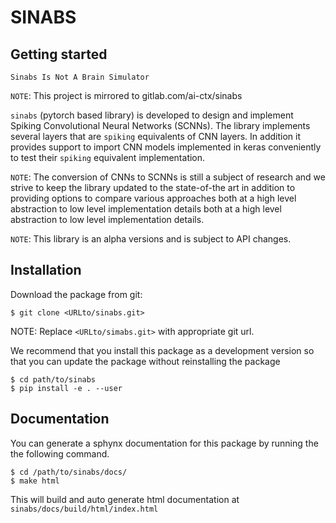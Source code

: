 SINABS
======


Getting started
---------------

`Sinabs Is Not A Brain Simulator`

`NOTE`: This project is mirrored to gitlab.com/ai-ctx/sinabs

`sinabs` (pytorch based library) is developed to design and implement Spiking Convolutional Neural Networks (SCNNs).
The library implements several layers that are `spiking` equivalents of CNN layers.
In addition it provides support to import CNN models implemented in keras conveniently to test their `spiking` equivalent implementation.

`NOTE`: The conversion of CNNs to SCNNs is still a subject of research and we strive to keep the library updated to the state-of-the art in addition to providing options to compare various approaches both at a high level abstraction to low level implementation details both at a high level abstraction to low level implementation details.

`NOTE`: This library is an alpha versions and is subject to API changes.

Installation
------------

Download the package from git:

```
$ git clone <URLto/sinabs.git>
```

NOTE: Replace `<URLto/simabs.git>` with appropriate git url.


We recommend that you install this package as a development version so that you can update the package without reinstalling the package

```
$ cd path/to/sinabs
$ pip install -e . --user
```

Documentation
-------------

You can generate a sphynx documentation for this package by running the the following command.

```
$ cd /path/to/sinabs/docs/
$ make html
```

This will build and auto generate html documentation at `sinabs/docs/build/html/index.html`
